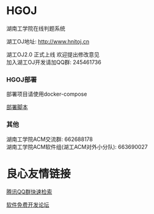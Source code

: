 # HGOJ
湖南工学院在线判题系统  

湖工OJ地址: http://www.hnitoj.cn  

湖工OJ2.0 正式上线  欢迎提出修改意见  
加入湖工OJ开发请加QQ群: 245461736  


### HGOJ部署  
部署项目请使用docker-compose  

[部署脚本](https://github.com/yinrenxin/HGOJ-Deploy)



### 其他
湖南工学院ACM交流群: 662688178  
湖南工学院ACM软件组(湖工ACM对外小分队): 663690027  



 # 良心友情链接

[腾讯QQ群快速检索](http://u.720life.cn/s/8cf73f7c)

[软件免费开发论坛](http://u.720life.cn/s/bbb01dc0)